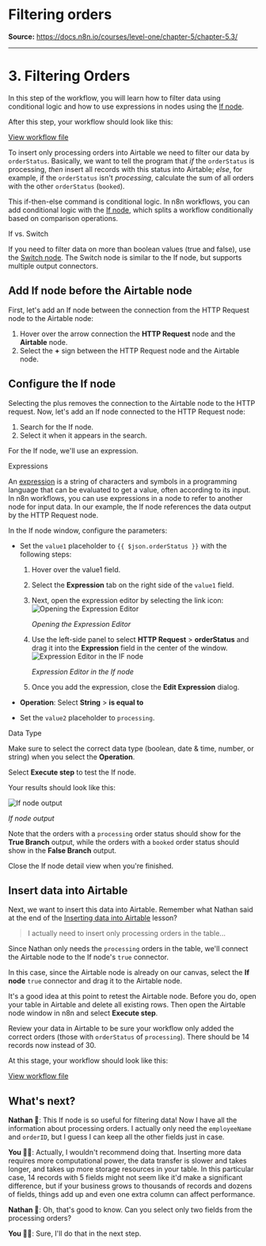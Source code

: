 # Filtering orders

**Source:** https://docs.n8n.io/courses/level-one/chapter-5/chapter-5.3/

---

# 3. Filtering Orders

In this step of the workflow, you will learn how to filter data using conditional logic and how to use expressions in nodes using the [If node](../../../../integrations/builtin/core-nodes/n8n-nodes-base.if/).

After this step, your workflow should look like this:

[View workflow file](/_workflows//courses/level-one/chapter-5/chapter-5.3.json)

To insert only processing orders into Airtable we need to filter our data by `orderStatus`. Basically, we want to tell the program that *if* the `orderStatus` is processing, *then* insert all records with this status into Airtable; *else*, for example, if the `orderStatus` isn't *processing*, calculate the sum of all orders with the other `orderStatus` (`booked`).

This if-then-else command is conditional logic. In n8n workflows, you can add conditional logic with the [If node](../../../../integrations/builtin/core-nodes/n8n-nodes-base.if/), which splits a workflow conditionally based on comparison operations.

If vs. Switch

If you need to filter data on more than boolean values (true and false), use the [Switch node](../../../../integrations/builtin/core-nodes/n8n-nodes-base.switch/). The Switch node is similar to the If node, but supports multiple output connectors.

## Add If node before the Airtable node

First, let's add an If node between the connection from the HTTP Request node to the Airtable node:

1. Hover over the arrow connection the **HTTP Request** node and the **Airtable** node.
2. Select the **+** sign between the HTTP Request node and the Airtable node.

## Configure the If node

Selecting the plus removes the connection to the Airtable node to the HTTP request. Now, let's add an If node connected to the HTTP Request node:

1. Search for the If node.
2. Select it when it appears in the search.

For the If node, we'll use an expression.

Expressions

An [expression](../../../../glossary/#expression-n8n) is a string of characters and symbols in a programming language that can be evaluated to get a value, often according to its input. In n8n workflows, you can use expressions in a node to refer to another node for input data. In our example, the If node references the data output by the HTTP Request node.

In the If node window, configure the parameters:

- Set the `value1` placeholder to `{{ $json.orderStatus }}` with the following steps:

  1. Hover over the value1 field.
  2. Select the **Expression** tab on the right side of the `value1` field.
  3. Next, open the expression editor by selecting the link icon:
     ![Opening the Expression Editor](/_images/courses/level-one/chapter-five/l1-c5-5-3-if-node-open-editor.png)

     *Opening the Expression Editor*
  4. Use the left-side panel to select **HTTP Request** > **orderStatus** and drag it into the **Expression** field in the center of the window.
     ![Expression Editor in the IF node](/_images/courses/level-one/chapter-five/l1-c5-5-3-if-node-expression-editor.png)

     *Expression Editor in the If node*
  5. Once you add the expression, close the **Edit Expression** dialog.
- **Operation**: Select **String** > **is equal to**
- Set the `value2` placeholder to `processing`.

Data Type

Make sure to select the correct data type (boolean, date & time, number, or string) when you select the **Operation**.

Select **Execute step** to test the If node.

Your results should look like this:

![If node output](/_images/courses/level-one/chapter-five/l1-c5-5-3-if-node-output.png)

*If node output*

Note that the orders with a `processing` order status should show for the **True Branch** output, while the orders with a `booked` order status should show in the **False Branch** output.

Close the If node detail view when you're finished.

## Insert data into Airtable

Next, we want to insert this data into Airtable. Remember what Nathan said at the end of the [Inserting data into Airtable](../chapter-5.2/) lesson?

> I actually need to insert only processing orders in the table...

Since Nathan only needs the `processing` orders in the table, we'll connect the Airtable node to the If node's `true` connector.

In this case, since the Airtable node is already on our canvas, select the **If node** `true` connector and drag it to the Airtable node.

It's a good idea at this point to retest the Airtable node. Before you do, open your table in Airtable and delete all existing rows. Then open the Airtable node window in n8n and select **Execute step**.

Review your data in Airtable to be sure your workflow only added the correct orders (those with `orderStatus` of `processing`). There should be 14 records now instead of 30.

At this stage, your workflow should look like this:

[View workflow file](/_workflows//courses/level-one/chapter-5/chapter-5.3.json)

## What's next?

**Nathan 🙋**: This If node is so useful for filtering data! Now I have all the information about processing orders. I actually only need the `employeeName` and `orderID`, but I guess I can keep all the other fields just in case.

**You 👩‍🔧**: Actually, I wouldn't recommend doing that. Inserting more data requires more computational power, the data transfer is slower and takes longer, and takes up more storage resources in your table. In this particular case, 14 records with 5 fields might not seem like it'd make a significant difference, but if your business grows to thousands of records and dozens of fields, things add up and even one extra column can affect performance.

**Nathan 🙋**: Oh, that's good to know. Can you select only two fields from the processing orders?

**You 👩‍🔧**: Sure, I'll do that in the next step.

